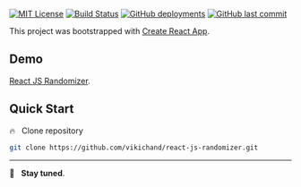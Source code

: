 [![MIT License](https://img.shields.io/github/license/vikichand/react-js-randomizer.svg)](https://github.com/vikichand/react-js-randomizer/blob/master/LICENSE)
[![Build Status](https://travis-ci.com/vikichand/react-js-randomizer.svg?branch=master)](https://travis-ci.com/vikichand/react-js-randomizer)
[![GitHub deployments](https://img.shields.io/github/deployments/vikichand/react-js-randomizer/github-pages)](https://vikichand.github.io/react-js-randomizer/)
[![GitHub last commit](https://img.shields.io/github/last-commit/vikichand/react-js-randomizer)](https://github.com/vikichand/react-js-randomizer/commits)

This project was bootstrapped with [Create React App](https://github.com/facebook/create-react-app).

## Demo

[React JS Randomizer](https://vikichand.github.io/react-js-randomizer/).

## Quick Start

:fire: &nbsp; Clone repository

```sh
git clone https://github.com/vikichand/react-js-randomizer.git
```

<hr>

:rocket: &nbsp; **Stay tuned**.
